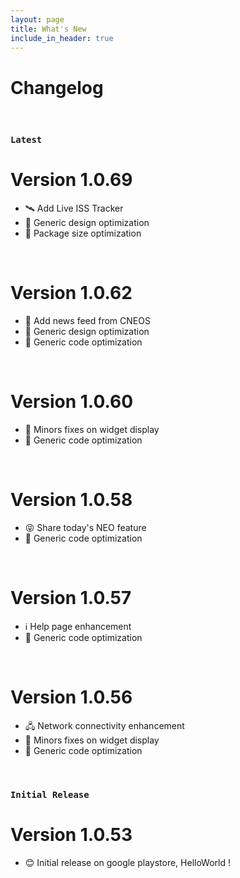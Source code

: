 ```yaml
---
layout: page
title: What's New
include_in_header: true
---
```


# Changelog

<br>

### `Latest`
# **Version 1.0.69**
- 🛰️ Add Live ISS Tracker
- 🔨 Generic design optimization
- 🔨 Package size optimization

<br>

# **Version 1.0.62**
- 📰 Add news feed from CNEOS
- 🔨 Generic design optimization
- 🔨 Generic code optimization

<br>

# **Version 1.0.60**
- 🔨 Minors fixes on widget display
- 🔨 Generic code optimization

<br>

# **Version 1.0.58**
- 😝 Share today's NEO feature
- 🔨 Generic code optimization

<br>

# **Version 1.0.57**
- ℹ️ Help page enhancement
- 🔨 Generic code optimization

<br>

# **Version 1.0.56**
- 🖧 Network connectivity enhancement
- 🔨 Minors fixes on widget display
- 🔨 Generic code optimization

<br>

### `Initial Release`
# **Version 1.0.53**
- 😊 Initial release on google playstore, HelloWorld !

<br>

